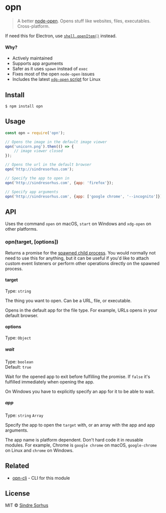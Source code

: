 # opn> A better [node-open](https://github.com/pwnall/node-open). Opens stuff like websites, files, executables. Cross-platform.If need this for Electron, use [`shell.openItem()`](https://electronjs.org/docs/api/shell#shellopenitemfullpath) instead.#### Why?- Actively maintained- Supports app arguments- Safer as it uses `spawn` instead of `exec`- Fixes most of the open `node-open` issues- Includes the latest [`xdg-open` script](http://cgit.freedesktop.org/xdg/xdg-utils/commit/?id=c55122295c2a480fa721a9614f0e2d42b2949c18) for Linux## Install```$ npm install opn```## Usage```jsconst opn = require('opn');// Opens the image in the default image vieweropn('unicorn.png').then(() => {	// image viewer closed});// Opens the url in the default browseropn('http://sindresorhus.com');// Specify the app to open inopn('http://sindresorhus.com', {app: 'firefox'});// Specify app argumentsopn('http://sindresorhus.com', {app: ['google chrome', '--incognito']});```## APIUses the command `open` on macOS, `start` on Windows and `xdg-open` on other platforms.### opn(target, [options])Returns a promise for the [spawned child process](https://nodejs.org/api/child_process.html#child_process_class_childprocess). You would normally not need to use this for anything, but it can be useful if you'd like to attach custom event listeners or perform other operations directly on the spawned process.#### targetType: `string`The thing you want to open. Can be a URL, file, or executable.Opens in the default app for the file type. For example, URLs opens in your default browser.#### optionsType: `Object`##### waitType: `boolean`<br>Default: `true`Wait for the opened app to exit before fulfilling the promise. If `false` it's fulfilled immediately when opening the app.On Windows you have to explicitly specify an app for it to be able to wait.##### appType: `string` `Array`Specify the app to open the `target` with, or an array with the app and app arguments.The app name is platform dependent. Don't hard code it in reusable modules. For example, Chrome is `google chrome` on macOS, `google-chrome` on Linux and `chrome` on Windows.## Related- [opn-cli](https://github.com/sindresorhus/opn-cli) - CLI for this module## LicenseMIT © [Sindre Sorhus](https://sindresorhus.com)